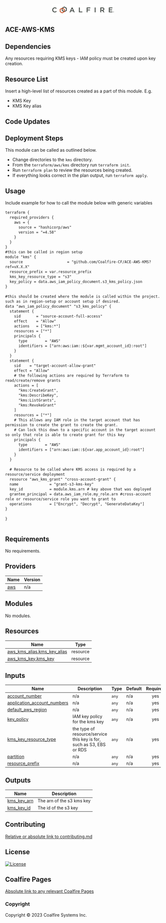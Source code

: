 <div align="center">
<img src="coalfire_logo.png" width="200">

</div>

## ACE-AWS-KMS

## Dependencies

Any resources requiring KMS keys - IAM policy must be created upon key creation. 

## Resource List

Insert a high-level list of resources created as a part of this module. E.g.

- KMS Key
- KMS Key alias

## Code Updates

## Deployment Steps

This module can be called as outlined below.

- Change directories to the `kms` directory.
- From the `terraform/aws/kms` directory run `terraform init`.
- Run `terraform plan` to review the resources being created.
- If everything looks correct in the plan output, run `terraform apply`.

## Usage

Include example for how to call the module below with generic variables

```hcl
terraform {
  required_providers {
    aws = {
      source = "hashicorp/aws"
      version = "=4.58"
    }
  }
}
#this can be called in region setup
module "kms" {
  source                    = "github.com/Coalfire-CF/ACE-AWS-KMS?ref=vX.X.X"
  resource_prefix = var.resource_prefix
  kms_key_resource_type = "s3"
  key_policy = data.aws_iam_policy_document.s3_kms_policy.json
}

#this should be created where the module is called within the project. such as in region-setup or account setup if desired.
data "aws_iam_policy_document" "s3_kms_policy" {
  statement {
    sid       = "source-account-full-access"
    effect    = "Allow"
    actions   = ["kms:*"]
    resources = ["*"]
    principals {
      type        = "AWS"
      identifiers = ["arn:aws:iam::${var.mgmt_account_id}:root"]
    }
  }
  statement {
    sid    = "target-account-allow-grant"
    effect = "Allow"
    # the following actions are required by Terraform to read/create/remove grants
    actions = [
      "kms:CreateGrant",
      "kms:DescribeKey",
      "kms:ListGrants",
      "kms:RevokeGrant"
    ]
    resources = ["*"]
    # This allows any IAM role in the target account that has permission to create the grant to create the grant.
    # Can lock this down to a specific account in the target account so only that role is able to create grant for this key
    principals {
      type        = "AWS"
      identifiers = ["arn:aws:iam::${var.app_account_id}:root"]
    }
  }
       
  # Resource to be called where KMS access is required by a resource/service deployment
  resource "aws_kms_grant" "cross-account-grant" {
  name              = "grant-s3-kms-key"
  key_id            = module.kms.arn # key above that was deployed
  grantee_principal = data.aws_iam_role.my_role.arn #cross-account role or resource/service role you want to grant to 
  operations        = ["Encrypt", "Decrypt", "GenerateDataKey"]
}
        
}


```

<!-- BEGIN_TF_DOCS -->
## Requirements

No requirements.

## Providers

| Name | Version |
|------|---------|
| <a name="provider_aws"></a> [aws](#provider\_aws) | n/a |

## Modules

No modules.

## Resources

| Name | Type |
|------|------|
| [aws_kms_alias.kms_key_alias](https://registry.terraform.io/providers/hashicorp/aws/latest/docs/resources/kms_alias) | resource |
| [aws_kms_key.kms_key](https://registry.terraform.io/providers/hashicorp/aws/latest/docs/resources/kms_key) | resource |

## Inputs

| Name | Description | Type | Default | Required |
|------|-------------|------|---------|:--------:|
| <a name="input_account_number"></a> [account\_number](#input\_account\_number) | n/a | `any` | n/a | yes |
| <a name="input_application_account_numbers"></a> [application\_account\_numbers](#input\_application\_account\_numbers) | n/a | `any` | n/a | yes |
| <a name="input_default_aws_region"></a> [default\_aws\_region](#input\_default\_aws\_region) | n/a | `any` | n/a | yes |
| <a name="input_key_policy"></a> [key\_policy](#input\_key\_policy) | IAM key policy for the kms key | `any` | n/a | yes |
| <a name="input_kms_key_resource_type"></a> [kms\_key\_resource\_type](#input\_kms\_key\_resource\_type) | the type of resource/service this key is for, such as S3, EBS or RDS | `any` | n/a | yes |
| <a name="input_partition"></a> [partition](#input\_partition) | n/a | `any` | n/a | yes |
| <a name="input_resource_prefix"></a> [resource\_prefix](#input\_resource\_prefix) | n/a | `any` | n/a | yes |

## Outputs

| Name | Description |
|------|-------------|
| <a name="output_kms_key_arn"></a> [kms\_key\_arn](#output\_kms\_key\_arn) | The arn of the s3 kms key |
| <a name="output_kms_key_id"></a> [kms\_key\_id](#output\_kms\_key\_id) | The id of the s3 key |
<!-- END_TF_DOCS -->

## Contributing

[Relative or absolute link to contributing.md](CONTRIBUTING.md)


## License

[![License](https://img.shields.io/badge/license-MIT-blue.svg)](https://opensource.org/license/mit/)


## Coalfire Pages

[Absolute link to any relevant Coalfire Pages](https://coalfire.com/)

### Copyright

Copyright © 2023 Coalfire Systems Inc.
